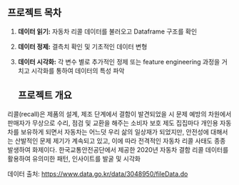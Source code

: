 ## 프로젝트 목차
1. **데이터 읽기:** 자동차 리콜 데이터를 불러오고 Dataframe 구조를 확인
    
2. **데이터 정제:** 결측치 확인 및 기초적인 데이터 변형
   
3. **데이터 시각화:** 각 변수 별로 추가적인 정제 또는 feature engineering 과정을 거치고 시각화를 통하여 데이터의 특성 파악
    
    
    ## 프로젝트 개요

리콜(recall)은 제품의 설계, 제조 단계에서 결함이 발견되었을 시 문제 예방의 차원에서 판매자가 무상으로 수리, 점검 및 교환을 해주는 소비자 보호 제도
집집마다 개인용 자동차를 보유하게 되면서 자동차는 어느덧 우리 삶의 일상재가 되었지만, 
안전성에 대해서는 산발적인 문제 제기가 계속되고 있고, 이에 따라 전격적인 자동차 리콜 사태도 종종 발생하여 화제이다.
한국교통안전공단에서 제공한 2020년 자동차 결함 리콜 데이터를 활용하여 유의미한 패턴, 인사이트를 발굴 및 시각화
    
데이터 출처:
https://www.data.go.kr/data/3048950/fileData.do
